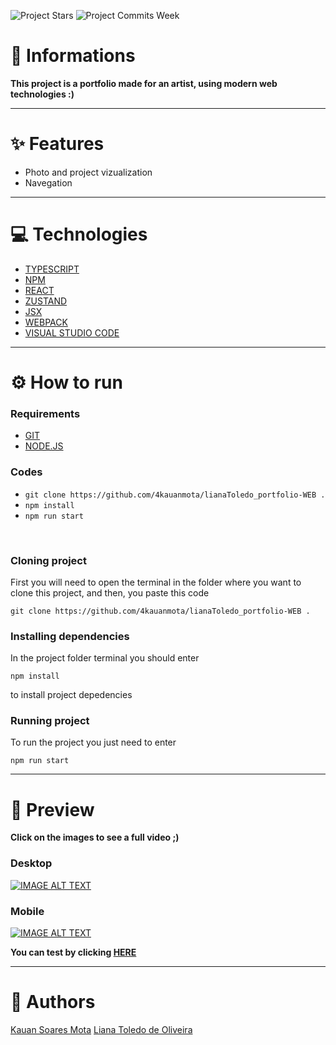 ![Project Stars](https://img.shields.io/github/stars/4kauanmota/lianaToledo_portfolio-WEB?color=1e90ff) ![Project Commits Week](https://img.shields.io/github/commit-activity/w/4kauanmota/lianaToledo_portfolio-WEB?color=1e90ff)

# 📄 **Informations**
**This project is a portfolio made for an artist, using modern web technologies :)**

---

# ✨ **Features**
+ Photo and project vizualization
+ Navegation

---

# 💻 **Technologies**
+ [TYPESCRIPT](https://www.typescriptlang.org/)
+ [NPM](https://www.npmjs.com/)
+ [REACT](https://react.dev/)
+ [ZUSTAND](https://zustand-demo.pmnd.rs/)
+ [JSX](https://pt-br.legacy.reactjs.org/docs/introducing-jsx.html)
+ [WEBPACK](https://webpack.js.org/)
+ [VISUAL STUDIO CODE](https://code.visualstudio.com/)

---

# ⚙️ **How to run**
### Requirements
+ [GIT](https://git-scm.com/)
+ [NODE.JS](https://nodejs.org/en)

### Codes
+ `git clone https://github.com/4kauanmota/lianaToledo_portfolio-WEB .`
+ `npm install`
+ `npm run start`

<br>

### Cloning project
First you will need to open the terminal in the folder where you want to clone this project, and then, you paste this code 
```
git clone https://github.com/4kauanmota/lianaToledo_portfolio-WEB .
```

### Installing dependencies
In the project folder terminal you should enter 
```
npm install
```
to install project depedencies

### Running project
To run the project you just need to enter 
```
npm run start
```

---

# 👀 **Preview**
**Click on the images to see a full video ;)**
### Desktop 
[![IMAGE ALT TEXT](http://img.youtube.com/vi/-9ekNzTfJ8E/0.jpg)](https://www.youtube.com/watch?v=-9ekNzTfJ8E "lianaToledo_portfolio - Desktop 1.0.0")

### Mobile
[![IMAGE ALT TEXT](http://img.youtube.com/vi/ljvV5sAVrg0/0.jpg)](https://www.youtube.com/watch?v=ljvV5sAVrg0 "lianaToledo_portfolio - Mobile 1.0.0")

**You can test by clicking [HERE](https://liana-olitole.vercel.app/)**

---

# 📝 **Authors**
[Kauan Soares Mota](https://github.com/4kauanmota)
[Liana Toledo de Oliveira](https://www.linkedin.com/in/liana-olitole/)
